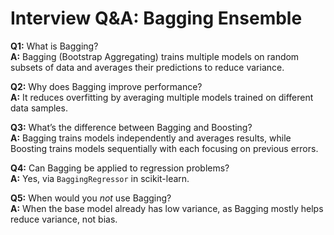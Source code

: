 # Interview Q&A: Bagging Ensemble

**Q1:** What is Bagging?  
**A:** Bagging (Bootstrap Aggregating) trains multiple models on random subsets of data and averages their predictions to reduce variance.

**Q2:** Why does Bagging improve performance?  
**A:** It reduces overfitting by averaging multiple models trained on different data samples.

**Q3:** What’s the difference between Bagging and Boosting?  
**A:** Bagging trains models independently and averages results, while Boosting trains models sequentially with each focusing on previous errors.

**Q4:** Can Bagging be applied to regression problems?  
**A:** Yes, via `BaggingRegressor` in scikit-learn.

**Q5:** When would you *not* use Bagging?  
**A:** When the base model already has low variance, as Bagging mostly helps reduce variance, not bias.
